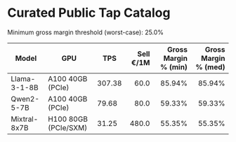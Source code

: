 # Curated Public Tap Catalog

Minimum gross margin threshold (worst-case): 25.0%

| Model | GPU | TPS | Sell €/1M | Gross Margin % (min) | Gross Margin % (med) |
|-------|-----|-----|-----------:|----------------------:|----------------------:|
| Llama-3-1-8B | A100 40GB (PCIe) | 307.38 | 60.0 | 85.94% | 85.94% |
| Qwen2-5-7B | A100 40GB (PCIe) | 79.68 | 80.0 | 59.33% | 59.33% |
| Mixtral-8x7B | H100 80GB (PCIe/SXM) | 31.25 | 480.0 | 55.35% | 55.35% |
